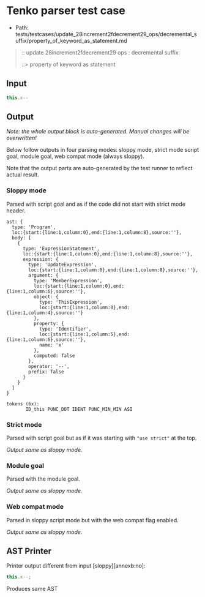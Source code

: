 # Tenko parser test case

- Path: tests/testcases/update_28increment2fdecrement29_ops/decremental_suffix/property_of_keyword_as_statement.md

> :: update 28increment2fdecrement29 ops : decremental suffix
>
> ::> property of keyword as statement

## Input

`````js
this.x--
`````

## Output

_Note: the whole output block is auto-generated. Manual changes will be overwritten!_

Below follow outputs in four parsing modes: sloppy mode, strict mode script goal, module goal, web compat mode (always sloppy).

Note that the output parts are auto-generated by the test runner to reflect actual result.

### Sloppy mode

Parsed with script goal and as if the code did not start with strict mode header.

`````
ast: {
  type: 'Program',
  loc:{start:{line:1,column:0},end:{line:1,column:8},source:''},
  body: [
    {
      type: 'ExpressionStatement',
      loc:{start:{line:1,column:0},end:{line:1,column:8},source:''},
      expression: {
        type: 'UpdateExpression',
        loc:{start:{line:1,column:0},end:{line:1,column:8},source:''},
        argument: {
          type: 'MemberExpression',
          loc:{start:{line:1,column:0},end:{line:1,column:6},source:''},
          object: {
            type: 'ThisExpression',
            loc:{start:{line:1,column:0},end:{line:1,column:4},source:''}
          },
          property: {
            type: 'Identifier',
            loc:{start:{line:1,column:5},end:{line:1,column:6},source:''},
            name: 'x'
          },
          computed: false
        },
        operator: '--',
        prefix: false
      }
    }
  ]
}

tokens (6x):
       ID_this PUNC_DOT IDENT PUNC_MIN_MIN ASI
`````

### Strict mode

Parsed with script goal but as if it was starting with `"use strict"` at the top.

_Output same as sloppy mode._

### Module goal

Parsed with the module goal.

_Output same as sloppy mode._

### Web compat mode

Parsed in sloppy script mode but with the web compat flag enabled.

_Output same as sloppy mode._

## AST Printer

Printer output different from input [sloppy][annexb:no]:

````js
this.x--;
````

Produces same AST
